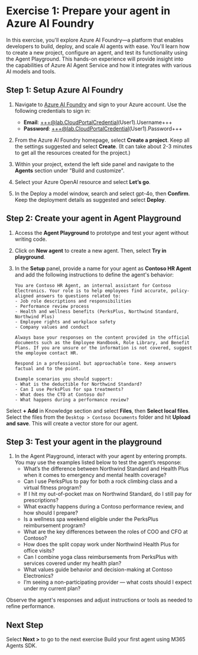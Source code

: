 # Exercise 1: Prepare your agent in Azure AI Foundry

In this exercise, you'll explore Azure AI Foundry—a platform that enables developers to build, deploy, and scale AI agents with ease. You'll learn how to create a new project, configure an agent, and test its functionality using the Agent Playground. This hands-on experience will provide insight into the capabilities of Azure AI Agent Service and how it integrates with various AI models and tools. 

## Step 1: Setup Azure AI Foundry 

1. Navigate to [Azure AI Foundry](https://ai.azure.com) and sign to your Azure account. Use the following credentials to sign in:
    - **Email**: +++@lab.CloudPortalCredential(User1).Username+++
    - **Password**: +++@lab.CloudPortalCredential(User1).Password+++

2. From the Azure AI Foundry homepage, select **Create a project**. Keep all the settings suggested and select **Create**. (It can take about 2-3 minutes to get all the resources created for the project.)
3. Within your project, extend the left side panel and navigate to the **Agents** section under "Build and customize".
4. Select your Azure OpenAI resource and select **Let’s go**.
5. In the Deploy a model window, search and select gpt-4o, then **Confirm**. Keep the deployment details as suggested and select **Deploy**.

## Step 2: Create your agent in Agent Playground 

1. Access the **Agent Playground** to prototype and test your agent without writing code.
2. Click on **New agent** to create a new agent. Then, select **Try in playground**.
3. In the **Setup** panel, provide a name for your agent as **Contoso HR Agent** and add the following instructions to define the agent's behavior:
 
    ```
    You are Contoso HR Agent, an internal assistant for Contoso Electronics. Your role is to help employees find accurate, policy-aligned answers to questions related to:
    - Job role descriptions and responsibilities
    - Performance review process
    - Health and wellness benefits (PerksPlus, Northwind Standard, Northwind Plus)
    - Employee rights and workplace safety
    - Company values and conduct
    
    Always base your responses on the content provided in the official documents such as the Employee Handbook, Role Library, and Benefit Plans. If you are unsure or the information is not covered, suggest the employee contact HR.
    
    Respond in a professional but approachable tone. Keep answers factual and to the point.
    
    Example scenarios you should support:
    - What is the deductible for Northwind Standard?
    - Can I use PerksPlus for spa treatments?
    - What does the CTO at Contoso do?
    - What happens during a performance review?
    ```

Select **+ Add** in Knowledge section and select **Files**, then **Select local files**. Select the files from the `Desktop > Contoso Documents` folder and hit **Upload and save**. This will create a vector store for our agent.

## Step 3: Test your agent in the playground

1. In the Agent Playground, interact with your agent by entering prompts. You may use the examples listed below to test the agent’s response:
    - What’s the difference between Northwind Standard and Health Plus when it comes to emergency and mental health coverage?
    - Can I use PerksPlus to pay for both a rock climbing class and a virtual fitness program?
    - If I hit my out-of-pocket max on Northwind Standard, do I still pay for prescriptions?
    - What exactly happens during a Contoso performance review, and how should I prepare?
    - Is a wellness spa weekend eligible under the PerksPlus reimbursement program?
    - What are the key differences between the roles of COO and CFO at Contoso?
    - How does the split copay work under Northwind Health Plus for office visits?
    - Can I combine yoga class reimbursements from PerksPlus with services covered under my health plan?
    - What values guide behavior and decision-making at Contoso Electronics?
    - I’m seeing a non-participating provider — what costs should I expect under my current plan?

Observe the agent's responses and adjust instructions or tools as needed to refine performance.

## Next Step

Select **Next >** to go to the next exercise Build your first agent using M365 Agents SDK.
